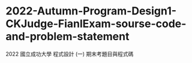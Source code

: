 # 2022-Autumn-Program-Design1-CKJudge-FianlExam-sourse-code-and-problem-statement

2022 國立成功大學 程式設計 (一) 期末考題目與程式碼
